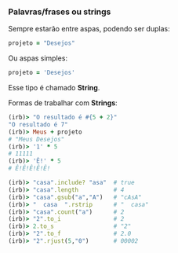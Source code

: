 ### Palavras/frases ou strings

Sempre estarão entre aspas, podendo ser duplas:

```ruby
projeto = "Desejos"
```

Ou aspas simples:

```ruby
projeto = 'Desejos'
```

Esse tipo é chamado **String**.

Formas de trabalhar com **Strings**:

```ruby
(irb)> "O resultado é #{5 + 2}"
"O resultado é 7"
(irb)> Meus + projeto
# "Meus Desejos"
(irb)> '1' * 5
# 11111
(irb)> 'Ê!' * 5
# Ê!Ê!Ê!Ê!Ê!
```

```ruby
(irb)> "casa".include? "asa"  # true
(irb)> "casa".length          # 4
(irb)> "casa".gsub("a","A")   # "cAsA"
(irb)> "  casa  ".rstrip      # "  casa"
(irb)> "casa".count("a")      # 2
(irb)> "2".to_i               # 2
(irb)> 2.to_s                 # "2"
(irb)> "2".to_f               # 2.0
(irb)> "2".rjust(5,"0")       # 00002
```
